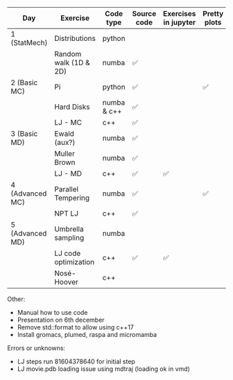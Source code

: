 
| Day             | Exercise              | Code type   | Source code | Exercises in jupyter | Pretty plots | Manual updated | Code reviewed |
| --------------- | --------------------- | ----------- | ----------- | -------------------- | ------------ | -------------- | ------------- |
| 1 (StatMech)    | Distributions         | python      |             |                      |              |                |               |
|                 | Random walk (1D & 2D) | numba       | ✅           |                      |              |                |               |
| 2 (Basic MC)    | Pi                    | python      | ✅           |                      | ✅            |                |               |
|                 | Hard Disks            | numba & c++ | ✅           |                      |           |                |               |
|                 | LJ - MC               | c++         | ✅           |                      |              |                |               |
| 3 (Basic MD)    | Ewald (aux?)          | numba       | ✅           |                      |              |                |               |
|                 | Muller Brown          | numba       | ✅           |                      |              |                |               |
|                 | LJ - MD               | c++         | ✅           | ✅                    |              |                |               |
| 4 (Advanced MC) | Parallel Tempering    | numba       | ✅           |                      | ✅            |                |               |
|                 | NPT LJ                | c++         | ✅           |                      |              |                |               |
| 5 (Advanced MD) | Umbrella sampling     | numba       |             |                      |              |                |               |
|                 | LJ code optimization  | c++         | ✅           | ✅                    |              |                |               |
|                 | Nosé-Hoover           | c++         |             |                      |              |                |               |
Other:
- Manual how to use code
- Presentation on 6th december
- Remove std::format to allow using c++17
- Install gromacs, plumed, raspa and micromamba



Errors or unknowns:
- LJ steps run 81604378640 for initial step
- LJ movie.pdb loading issue using mdtraj (loading ok in vmd)
